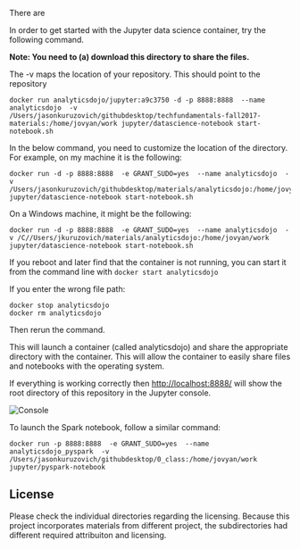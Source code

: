 
There are

In order to get started with the Jupyter data science container, try the following command.

**Note: You need to (a) download this directory to share the files.**

The -v maps the location of your repository. This should point to the repository



```
docker run analyticsdojo/jupyter:a9c3750 -d -p 8888:8888  --name analyticsdojo  -v /Users/jasonkuruzovich/githubdesktop/techfundamentals-fall2017-materials:/home/jovyan/work jupyter/datascience-notebook start-notebook.sh
```
In the below command, you need to customize the location of the directory.  For example, on my machine it is the following:
```
docker run -d -p 8888:8888  -e GRANT_SUDO=yes  --name analyticsdojo  -v /Users/jasonkuruzovich/githubdesktop/materials/analyticsdojo:/home/jovyan/work jupyter/datascience-notebook start-notebook.sh
```
On a Windows machine, it might be the following:
```
docker run -d -p 8888:8888  -e GRANT_SUDO=yes  --name analyticsdojo  -v /C//Users/jkuruzovich/materials/analyticsdojo:/home/jovyan/work jupyter/datascience-notebook start-notebook.sh
```
If you reboot and later find that the container is not running, you can start it from the command line with
```docker start analyticsdojo```

If you enter the wrong file path:

```
docker stop analyticsdojo
docker rm analyticsdojo
```
Then rerun the command.




This will launch a container (called analyticsdojo) and share the appropriate directory with the container.  This will allow the container to easily share files and notebooks with the operating system.

If everything is working correctly then  [http://localhost:8888/](http://localhost:8888/) will show the root directory of this repository in the Jupyter console.

![Console](http://i.imgur.com/0Jqvh56.png)



To launch the Spark notebook, follow a similar command:
```
docker run -p 8888:8888  -e GRANT_SUDO=yes  --name analyticsdojo_pyspark  -v /Users/jasonkuruzovich/githubdesktop/0_class:/home/jovyan/work jupyter/pyspark-notebook
```



License
-------
Please check the individual directories regarding the licensing.  Because this project incorporates materials from different project, the subdirectories had different required attribuiton and licensing.
